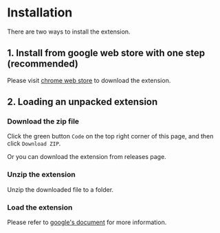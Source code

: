 # Installation
There are two ways to install the extension.

## 1. Install from google web store with one step (recommended)
Please visit [chrome web store]() to download the extension.

## 2. Loading an unpacked extension
### Download the zip file
Click the green button `Code` on the top right corner of this page, and then click `Download ZIP`.

Or you can download the extension from releases page.

### Unzip the extension
Unzip the downloaded file to a folder.

### Load the extension
Please refer to [google's document](https://developer.chrome.com/docs/extensions/mv3/getstarted/development-basics/#load-unpacked) for more information.

